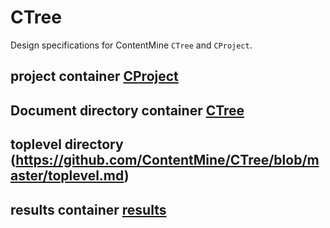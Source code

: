 # CTree

Design specifications for ContentMine `CTree` and `CProject`. 

## project container [CProject](https://github.com/ContentMine/CTree/blob/master/CProject.md)

## Document directory container [CTree](https://github.com/ContentMine/CTree/blob/master/CTree.md)

## toplevel directory (https://github.com/ContentMine/CTree/blob/master/toplevel.md)

## results container [results](https://github.com/ContentMine/CTree/blob/master/results.md)



